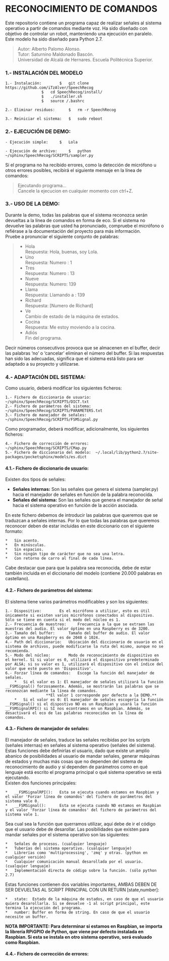 #	RECONOCIMIENTO DE COMANDOS

Este repositorio contiene un programa capaz de realizar señales al sistema operativo a partir de comandos mediante voz. Ha sido diseñado con objetivo de controlar un robot, manteniendo una ejecución en paralelo.  
Este modelo ha sido diseñado para Python 2.7.  

>Autor: Alberto Palomo Alonso.  
>Tutor: Saturnino Maldonado Bascón.  
>Universidad de Alcalá de Hernares. Escuela Politécnica Superior.  


###	1.- INSTALACIÓN DEL MODELO

	1.- Instalación:		$	git clone https://github.com/iTzAlver/SpeechRecog
					$	cd SpeechRecog/install/
					$	./installer.sh
					$	source /.bashrc

	2.- Eliminar residuos:		$	rm -r SpeechRecog

	3.- Reiniciar el sistema:	$	sudo reboot

###	2.- EJECUCIÓN DE DEMO:

	- Ejecución simple:		$	Lola

	- Ejecución de archivo:		$	python ~/sphinx/SpeechRecog/SCRIPTS/sampler.py

Si el programa no ha recibido errores, como la detección de micrófono u otros errores posibles, recibirá el siguiente mensaje en la línea de comandos:

>	Ejecutando programa...         
>	Cancele la ejecucion en cualquier momento con ctrl+Z.      

### 3.- USO DE LA DEMO:

Durante la demo, todas las palabras que el sistema reconozca serán devueltas a la línea de comandos en forma de eco. Si el sistema no devuelve las palabras que usted ha pronunciado, compruebe el micrófono o refiérase a la documentación del proyecto para más información.  
Pruebe a pronunciar el siguiente conjunto de palabras:

>	-	Hola  
		     Respuesta: Hola, buenas, soy Lola.  
>	-	Uno  
		     Respuesta: Numero : 1  
>	-	Tres  
		     Respuesta: Numero : 13  
>	-	Nueve  
		     Respuesta: Numero: 139  
>	-	Llama  
		     Respuesta: Llamando a : 139  
>	-	Richard  
		     Respuesta: [Numero de Richard]  
>	-	Ve  
		     Cambio de estado de la máquina de estados.  
>	-	Cocina  
		     Respuesta: Me estoy moviendo a la cocina.  
>	-	Adiós  
		     Fin del programa.  

Decir números consecutivos provoca que se almacenen en el buffer, decir las palabras ‘no’ o ‘cancelar’ eliminan el número del buffer.
Si las respuestas han sido las adecuadas, significa que el sistema está listo para ser adaptado a su proyecto y utilizarse.

### 4.- ADAPTACIÓN DEL SISTEMA:

Como usuario, deberá modificar los siguientes ficheros:

	1.- Fichero de diccionario de usuario:	~/sphinx/SpeechRecog/SCRIPTS/DICT.txt
	2.- Fichero de parámetros del sistema:	~/sphinx/SpeechRecog/SCRIPTS/PARAMETERS.txt
	3.- Fichero de manejador de señales:	~/sphinx/SpeechRecog/SCRIPTS/FSMSignal.py

Como programador, deberá modificar, adicionalmente, los siguientes ficheros:

	4.- Fichero de corrección de errores:	~/sphinx/SpeechRecog/SCRIPTS/CMap.py
	5.- Fichero de diccionario del modelo:	~/.local/lib/python2.7/site-packages/pocketsphinx/models/es.dict

#### 4.1.- Fichero de diccionario de usuario:

Existen dos tipos de señales:  

-	**Señales internas:** Son las señales que genera el sistema (sampler.py) hacia el manejador de señales en función de la palabra reconocida.  
-	**Señales del sistema:** Son las señales que genera el manejador de señal hacia el sistema operativo en función de la acción asociada.  

En este fichero debemos de introducir las palabras que queremos que se traduzcan a señales internas. Por lo que todas las palabras que queremos reconocer deben de estar incluidas en este diccionario con el siguiente formato:

	*	Sin acento.
	*	En minúsculas.
	*	Sin espacios.
	*	Sin ningún tipo de carácter que no sea una letra.
	*	Con retorno de carro al final de cada línea.

Cabe destacar que para que la palabra sea reconocida, debe de estar también incluida en el diccionario del modelo (contiene 20.000 palabras en castellano).

#### 4.2.- Fichero de parámetros del sistema:

El sistema tiene varios parámetros modificables y son los siguientes:

	1.- Dispositivo:		Es el micrófono a utilizar, esto es útil únicamente si existen varios micrófonos conectados al dispositivo. Sólo se tiene en cuenta si el modo del núcleo es 1.
	2.- Frecuencia de muestreo: 	Frecuencia a la que se extraen las muestras del audio. El valor óptimo en una Raspberry es de 3200.
	3.- Tamaño del buffer:		Tamaño del buffer de audio. El valor óptimo en una Raspberry es de 2048 ó 1024.
	4.- Path del diccionario:	Ubicación del diccionario de usuario en el sistema de archivos, puede modificarse la ruta del mismo, aunque no se recomienda.
	5.- Modo del núcleo:		Modo de reconocimiento de dispositivo en el kernel. Si si valor es 0, utilizará el dispositivo predeterminado por ALSA; si su valor es 1, utilizará el dispositivo con el índice del valor que esté puesto en 'Dispositivo'.
	6.- Forzar línea de comandos:	Escoge la función del manejador de señales.
		*	Si el valor es 1: El manejador de señales utilizará la función __FSMSignal() forzosamente. Además, se mostrarán las palabras que se reconozcan mediante la línea de comandos.  
					  **El valor 1 corresponde por defecto a la DEMO.**  
		*	Si el valor es 0: El manejador de señales escogería la función __FSMSignal() si el dispostivo NO es un Raspbian y usará la función __FSMSignalRPI() si SÍ nos econtramos en un Raspbian. Además, se desactivará el eco de las palabras reconocidas en la línea de comandos.

#### 4.3.- Fichero de manejador de señales:

El manejador de señales, traduce las señales recibidas por los scripts (señales internas) en señales al sistema operativo (señales del sistema). Estas funciones debe definirlas el usuario, dado que existe un amplio abanico de posibilidades al usuario de mandar señales, generar máquinas de estados y muchas más cosas que no dependen del sistema de reconocimiento de audio y sí dependen de parámetros como en qué lenguaje está escrito el programa principal o qué sistema operativo se está ejecutando.  
Existen dos funciones principales:

	*	__FSMSignalRPI():	Esta se ejecuta cuando estamos en Raspbian y el valor 'Forzar línea de comandos' del fichero de parámetros del sistema vale 0.
	*	__FSMSignal():		Esta se ejecuta cuando NO estamos en Raspbian y el valor 'Forzar línea de comandos' del fichero de parámetros del sistema vale 1.

Sea cual sea la función que querramos utilizar, aquí debe de ir el código que el usuario debe de desarollar. Las posibilidades que existen para mandar señales por el sistema operativo son las siguientes:

	*	Señales de procesos. (cualquier lenguaje)
	*	Tuberías del sistema operativo. (cualquier lenguaje)
	*	Librerías como 'multiprocessing', 'zmq' y otras. (python en cualquier versión)
	*	Cualquier comunicación manual desarollada por el usuario. (cualquier lenguaje)
	*	Implementación directa de código sobre la función. (sólo python 2.7)

Estas funciones contienen dos variables importantes, AMBAS DEBEN DE SER DEVUELTAS AL SCRIPT PRINCIPAL CON UN RETURN [state,number]:

	*	state:	Estado de la máquina de estados, en caso de que el usuario quiera desarollarla. Si se devuelve -1 al script principal, este termina la ejecución del programa.
	*	number:	Buffer en forma de string. En caso de que el usuario necesite un buffer.


__NOTA IMPORTANTE: Para determinar si estamos en Raspbian, se importa la librería RPiGPIO de Python, que viene por defecto instalada en Raspbian. Si esta se instala en otro sistema operativo, será evaluado como Raspbian.__

#### 4.4.- Fichero de corrección de errores:

